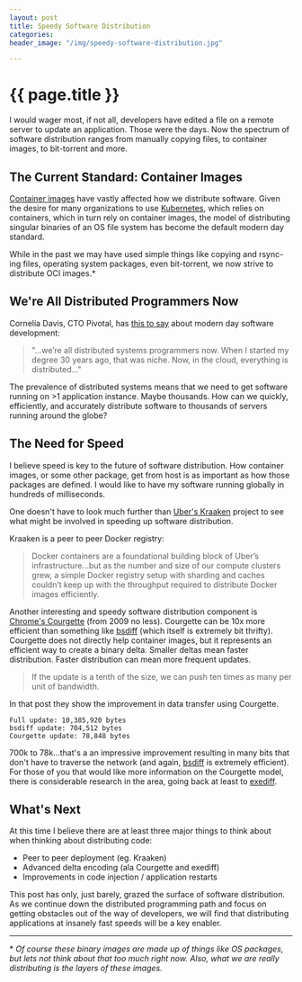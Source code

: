 ```yaml
---
layout: post
title: Speedy Software Distribution
categories:
header_image: "/img/speedy-software-distribution.jpg"

---
```


# {{ page.title }}

I would wager most, if not all, developers have edited a file on a remote server to update an application. Those were the days. Now the spectrum of software distribution ranges from manually copying files, to container images, to bit-torrent and more.

## The Current Standard: Container Images

[Container images](https://www.opencontainers.org/) have vastly affected how we distribute software. Given the desire for many organizations to use [Kubernetes](https://pivotal.io/platform/pivotal-container-service), which relies on containers, which in turn rely on container images, the model of distributing singular binaries of an OS file system has become the default modern day standard.

While in the past we may have used simple things like copying and rsync-ing files, operating system packages, even bit-torrent, we now strive to distribute OCI images.*

## We're All Distributed Programmers Now

Cornelia Davis, CTO Pivotal, has [this to say](https://devclass.com/2019/08/16/pivotal-cto-kubernetes-means-were-all-distributed-systems-programmers-now/) about modern day software development:

>"...we’re all distributed systems programmers now. When I started my degree 30 years ago, that was niche. Now, in the cloud, everything is distributed..."

The prevalence of distributed systems means that we need to get software running on >1 application instance. Maybe thousands. How can we quickly, efficiently, and accurately distribute software to thousands of servers running around the globe?

## The Need for Speed

I believe speed is key to the future of software distribution. How container images, or some other package, get from host is as important as how those packages are defined. I would like to have my software running globally in hundreds of milliseconds.

One doesn't have to look much further than [Uber's Kraaken](https://eng.uber.com/introducing-kraken/) project to see what might be involved in speeding up software distribution.

Kraaken is a peer to peer Docker registry:

> Docker containers are a foundational building block of Uber’s infrastructure...but as the number and size of our compute clusters grew, a simple Docker registry setup with sharding and caches couldn’t keep up with the throughput required to distribute Docker images efficiently.

Another interesting and speedy software distribution component is [Chrome's Courgette](https://blog.chromium.org/2009/07/smaller-is-faster-and-safer-too.html) (from 2009 no less). Courgette can be 10x more efficient than something like [bsdiff](http://www.daemonology.net/bsdiff/) (which itself is extremely bit thrifty). Courgette does not directly help container images, but it represents an efficient way to create a binary delta. Smaller deltas mean faster distribution. Faster distribution can mean more frequent updates.

> If the update is a tenth of the size, we can push ten times as many per unit of bandwidth.

In that post they show the improvement in data transfer using Courgette.

```
Full update: 10,385,920 bytes
bsdiff update: 704,512 bytes
Courgette update: 78,848 bytes
```

700k to 78k...that's a an impressive improvement resulting in many bits that don't have to traverse the network (and again, [bsdiff](https://pdfs.semanticscholar.org/4697/3fb8c3b038648e1fe848a72275a75ff49fd2.pdf?_ga=2.252430473.1684130984.1567251025-566867337.1566753693) is extremely efficient). For those of you that would like more information on the Courgette model, there is considerable research in the area, going back at least to [exediff](https://robert.muth.org/Papers/1999-exediff.pdf).

## What's Next

At this time I believe there are at least three major things to think about when thinking about distributing code:

* Peer to peer deployment (eg. Kraaken)
* Advanced delta encoding (ala Courgette and exediff)
* Improvements in code injection / application restarts

This post has only, just barely, grazed the surface of software distribution. As we continue down the distributed programming path and focus on getting obstacles out of the way of developers, we will find that distributing applications at insanely fast speeds will be a key enabler.

---

\* *Of course these binary images are made up of things like OS packages, but lets not think about that too much right now. Also, what we are really distributing is the layers of these images.*